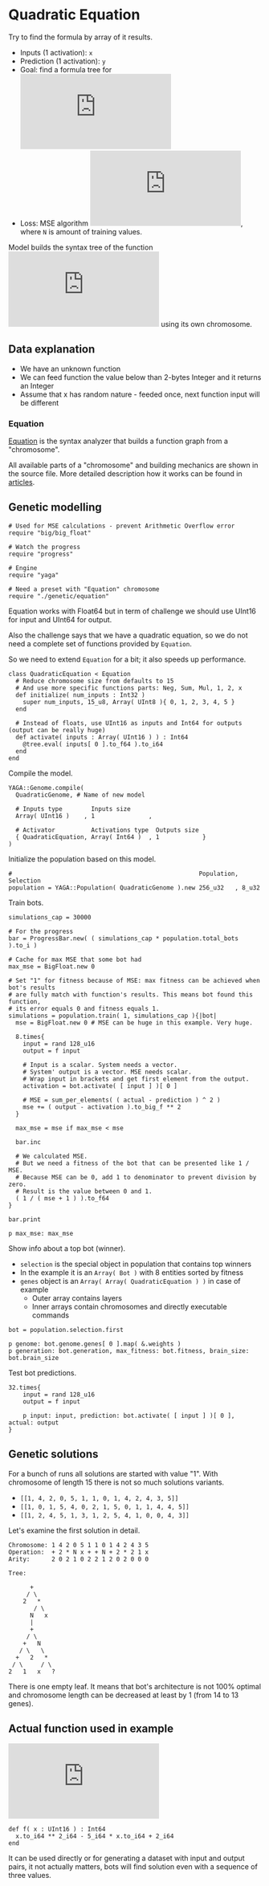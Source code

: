 # Quadratic Equation

Try to find the formula by array of it results.

* Inputs (1 activation): `x`
* Prediction (1 activation): `y`
* Goal: find a formula tree for ![y = f(x)](https://latex.codecogs.com/gif.latex?y%20%3D%20f%28x%29 "y = f(x)")
* Loss: MSE algorithm ![(1 / N) sum( (prediction - actual) ** 2 )](https://latex.codecogs.com/gif.latex?%5Cfrac%7B1%7D%7BN%7D%20%5Csum_%7Bi%20%3D%201%7D%5E%7BN%7D%20%28prediction_i%20-%20actual_i%29%5E%7B2%7D "(1 / N) sum( (prediction - actual) ** 2 )"), where `N` is amount of training values.

Model builds the syntax tree of the function ![y = f(x)](https://latex.codecogs.com/gif.latex?y%20%3D%20f%28x%29 "y = f(x)") using its own chromosome.

## Data explanation

* We have an unknown function
* We can feed function the value below than 2-bytes Integer and it returns an Integer
* Assume that x has random nature - feeded once, next function input will be different

### Equation

[Equation](../../src/yaga/chromosomes/equation.cr) is the syntax analyzer that builds a function graph from a "chromosome".

All available parts of a "chromosome" and building mechanics are shown in the source file. More detailed description how it works can be found in [articles](https://ruslanspivak.com/lsbasi-part7).

## Genetic modelling

```crystal
# Used for MSE calculations - prevent Arithmetic Overflow error
require "big/big_float"

# Watch the progress
require "progress"

# Engine
require "yaga"

# Need a preset with "Equation" chromosome
require "./genetic/equation"
```

Equation works with Float64 but in term of challenge we should use UInt16 for input and UInt64 for output.

Also the challenge says that we have a quadratic equation, so we do not need a complete set of functions provided by `Equation`.

So we need to extend `Equation` for a bit; it also speeds up performance.

```crystal
class QuadraticEquation < Equation
  # Reduce chromosome size from defaults to 15
  # And use more specific functions parts: Neg, Sum, Mul, 1, 2, x
  def initialize( num_inputs : Int32 )
    super num_inputs, 15_u8, Array( UInt8 ){ 0, 1, 2, 3, 4, 5 }
  end

  # Instead of floats, use UInt16 as inputs and Int64 for outputs (output can be really huge)
  def activate( inputs : Array( UInt16 ) ) : Int64
    @tree.eval( inputs[ 0 ].to_f64 ).to_i64
  end
end
```

Compile the model.

```crystal
YAGA::Genome.compile(
  QuadraticGenome, # Name of new model

  # Inputs type        Inputs size
  Array( UInt16 )    , 1               ,

  # Activator          Activations type  Outputs size
  { QuadraticEquation, Array( Int64 )  , 1            }
)
```

Initialize the population based on this model.

```crystal
#                                                    Population, Selection
population = YAGA::Population( QuadraticGenome ).new 256_u32   , 8_u32
```

Train bots.

```crystal
simulations_cap = 30000

# For the progress
bar = ProgressBar.new( ( simulations_cap * population.total_bots ).to_i )

# Cache for max MSE that some bot had
max_mse = BigFloat.new 0

# Set "1" for fitness because of MSE: max fitness can be achieved when bot's results
# are fully match with function's results. This means bot found this function,
# its error equals 0 and fitness equals 1.
simulations = population.train( 1, simulations_cap ){|bot|
  mse = BigFloat.new 0 # MSE can be huge in this example. Very huge.

  8.times{
    input = rand 128_u16
    output = f input

    # Input is a scalar. System needs a vector.
    # System' output is a vector. MSE needs scalar.
    # Wrap input in brackets and get first element from the output.
    activation = bot.activate( [ input ] )[ 0 ]

    # MSE = sum_per_elements( ( actual - prediction ) ^ 2 )
    mse += ( output - activation ).to_big_f ** 2
  }

  max_mse = mse if max_mse < mse

  bar.inc

  # We calculated MSE.
  # But we need a fitness of the bot that can be presented like 1 / MSE.
  # Because MSE can be 0, add 1 to denominator to prevent division by zero.
  # Result is the value between 0 and 1.
  ( 1 / ( mse + 1 ) ).to_f64
}

bar.print

p max_mse: max_mse
```

Show info about a top bot (winner).

* `selection` is the special object in population that contains top winners
* In the example it is an `Array( Bot )` with 8 entities sorted by fitness
* `genes` object is an `Array( Array( QuadraticEquation ) )` in case of example
   * Outer array contains layers
   * Inner arrays contain chromosomes and directly executable commands

```crystal
bot = population.selection.first

p genome: bot.genome.genes[ 0 ].map( &.weights )
p generation: bot.generation, max_fitness: bot.fitness, brain_size: bot.brain_size
```

Test bot predictions.

```crystal
32.times{
	input = rand 128_u16
	output = f input

	p input: input, prediction: bot.activate( [ input ] )[ 0 ], actual: output
}
```

## Genetic solutions

For a bunch of runs all solutions are started with value "1". With chromosome of length 15 there is not so much solutions variants.

* `[[1, 4, 2, 0, 5, 1, 1, 0, 1, 4, 2, 4, 3, 5]]`
* `[[1, 0, 1, 5, 4, 0, 2, 1, 5, 0, 1, 1, 4, 4, 5]]`
* `[[1, 2, 4, 5, 1, 3, 1, 2, 5, 4, 1, 0, 0, 4, 3]]`

Let's examine the first solution in detail.

```
Chromosome: 1 4 2 0 5 1 1 0 1 4 2 4 3 5
Operation:  + 2 * N x + + N + 2 * 2 1 x
Arity:      2 0 2 1 0 2 2 1 2 0 2 0 0 0

Tree:

      +
     / \
    2   *
       / \
      N   x
      |
      +
     / \
    +   N
   / \   \
  +   2   *
 / \     / \
2   1   x   ?
```

There is one empty leaf. It means that bot's architecture is not 100% optimal and chromosome length can be decreased at least by 1 (from 14 to 13 genes).

## Actual function used in example

![y = x ^ 2 - 5x + 2](https://latex.codecogs.com/gif.latex?y%20%3D%20x%5E%7B2%7D%20-%205x%20&plus;%202 "y = x ^ 2 - 5x + 2")

```crystal
def f( x : UInt16 ) : Int64
  x.to_i64 ** 2_i64 - 5_i64 * x.to_i64 + 2_i64
end
```

It can be used directly or for generating a dataset with input and output pairs, it not actually matters, bots will find solution even with a sequence of three values.
